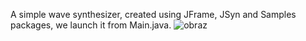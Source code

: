 A simple wave synthesizer, created using JFrame, JSyn and Samples packages, we launch it from Main.java.
![obraz](https://github.com/user-attachments/assets/4d839322-2af5-4319-a732-d4d439ff91b4)
